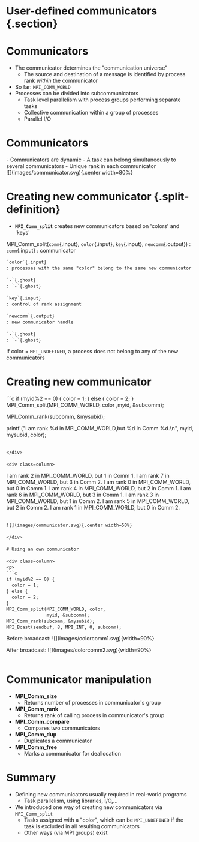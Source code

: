 # User-defined communicators {.section}

# Communicators

- The communicator determines the "communication universe" 
    - The source and destination of a message is identified by process rank 
      *within* the communicator
- So far: `MPI_COMM_WORLD`
- Processes can be divided into subcommunicators
    - Task level parallelism with process groups performing separate tasks
    - Collective communication within a group of processes
    - Parallel I/O

# Communicators

<div class="column">
- Communicators are dynamic
- A task can belong simultaneously to several communicators
    - Unique rank in each communicator
</div>
<div class="column">
![](images/communicator.svg){.center width=80%}
</div>


# Creating new communicator {.split-definition}

* **`MPI_Comm_split`** creates new communicators based on 'colors' and 'keys'

MPI_Comm_split(`comm`{.input}, `color`{.input}, `key`{.input}, `newcomm`{.output})
  : `comm`{.input}
    : communicator

    `color`{.input}
    : processes with the same "color" belong to the same new communicator

    `-`{.ghost}
    : `-`{.ghost}

    `key`{.input} 
    : control of rank assignment 

    `newcomm`{.output} 
    : new communicator handle

    `-`{.ghost}
    : `-`{.ghost}

If color = `MPI_UNDEFINED`, a process does not belong to any of the
new communicators

# Creating new communicator

<div class=column>
```c
if (myid%2 == 0) {
    color = 1;
} else {
    color = 2;
}
MPI_Comm_split(MPI_COMM_WORLD, color
    ,myid, &subcomm);

MPI_Comm_rank(subcomm, &mysubid);

printf ("I am rank %d in MPI_COMM_WORLD,but 
    %d in Comm %d.\n", myid, mysubid, color);
```

</div>

<div class=column>
```
I am rank 2 in MPI_COMM_WORLD, but 1 in Comm 1.
I am rank 7 in MPI_COMM_WORLD, but 3 in Comm 2.
I am rank 0 in MPI_COMM_WORLD, but 0 in Comm 1.
I am rank 4 in MPI_COMM_WORLD, but 2 in Comm 1.
I am rank 6 in MPI_COMM_WORLD, but 3 in Comm 1.
I am rank 3 in MPI_COMM_WORLD, but 1 in Comm 2.
I am rank 5 in MPI_COMM_WORLD, but 2 in Comm 2.
I am rank 1 in MPI_COMM_WORLD, but 0 in Comm 2.
```

![](images/communicator.svg){.center width=50%}

</div>

# Using an own communicator

<div class=column>
<p>
```c
if (myid%2 == 0) {
  color = 1;
} else {
  color = 2;
}
MPI_Comm_split(MPI_COMM_WORLD, color, 
               myid, &subcomm);
MPI_Comm_rank(subcomm, &mysubid);
MPI_Bcast(sendbuf, 8, MPI_INT, 0, subcomm);
```
</div>
<div class=column>
Before broadcast:
![](images/colorcomm1.svg){width=90%}
<p>
After broadcast:
![](images/colorcomm2.svg){width=90%}
</div>

# Communicator manipulation

- **MPI_Comm_size** 	
	- Returns number of processes in communicator's group
- **MPI_Comm_rank** 			
	- Returns rank of calling process in communicator's group
- **MPI_Comm_compare**
	- Compares two communicators
- **MPI_Comm_dup**
	- Duplicates a communicator
- **MPI_Comm_free**	
	- Marks a communicator for deallocation

# Summary 

- Defining new communicators usually required in real-world programs
	- Task parallelism, using libraries, I/O,...
- We introduced one way of creating new communicators via
  `MPI_Comm_split`
	- Tasks assigned with a "color", which can be `MPI_UNDEFINED` if the
      task is excluded in all resulting communicators
	- Other ways (via MPI groups) exist
